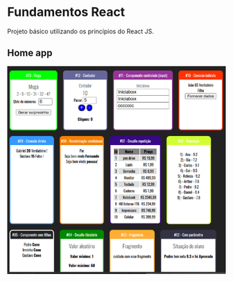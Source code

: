 # Fundamentos React

Projeto básico utilizando os princípios do React JS.

## Home app 

![](https://github.com/wregin/react-fundamentos/blob/main/shots/home.png?raw=true)


